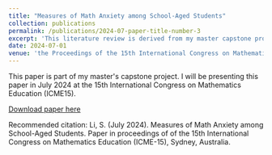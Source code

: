 ```yaml
---
title: "Measures of Math Anxiety among School-Aged Students"
collection: publications
permalink: /publications/2024-07-paper-title-number-3
excerpt: 'This literature review is derived from my master capstone project. I will be presenting this paper in July 2024 at the 15th International Congress on Mathematics Education (ICME15) in Sydney, Australia.'
date: 2024-07-01
venue: 'the Proceedings of the 15th International Congress on Mathematics Education'
---
```


This paper is part of my master's capstone project. I will be presenting this paper in July 2024 at the 15th International Congress on Mathematics Education (ICME15).

[Download paper here](http://itisirene.github.io/files/paper3.pdf)

Recommended citation: Li, S. (July 2024). Measures of Math Anxiety among School-Aged Students. Paper in proceedings of of the 15th
International Congress on Mathematics Education (ICME-15), Sydney, Australia.
